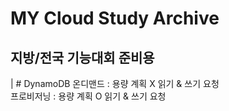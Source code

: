 # MY Cloud Study Archive
## 지방/전국 기능대회 준비용

| # DynamoDB
온디맨드 : 용량 계획 X 읽기 & 쓰기 요청<br/>
프로비저닝 : 용량 계획 O 읽기 & 쓰기 요청
